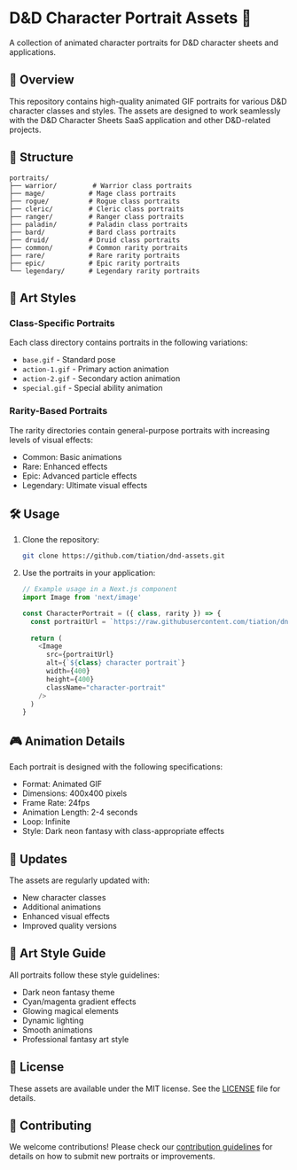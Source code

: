 # D&D Character Portrait Assets 🎨

A collection of animated character portraits for D&D character sheets and applications.

## 🎯 Overview

This repository contains high-quality animated GIF portraits for various D&D character classes and styles. The assets are designed to work seamlessly with the D&D Character Sheets SaaS application and other D&D-related projects.

## 📁 Structure

```
portraits/
├── warrior/         # Warrior class portraits
├── mage/           # Mage class portraits
├── rogue/          # Rogue class portraits
├── cleric/         # Cleric class portraits
├── ranger/         # Ranger class portraits
├── paladin/        # Paladin class portraits
├── bard/           # Bard class portraits
├── druid/          # Druid class portraits
├── common/         # Common rarity portraits
├── rare/           # Rare rarity portraits
├── epic/           # Epic rarity portraits
└── legendary/      # Legendary rarity portraits
```

## 🎨 Art Styles

### Class-Specific Portraits
Each class directory contains portraits in the following variations:
- `base.gif` - Standard pose
- `action-1.gif` - Primary action animation
- `action-2.gif` - Secondary action animation
- `special.gif` - Special ability animation

### Rarity-Based Portraits
The rarity directories contain general-purpose portraits with increasing levels of visual effects:
- Common: Basic animations
- Rare: Enhanced effects
- Epic: Advanced particle effects
- Legendary: Ultimate visual effects

## 🛠 Usage

1. Clone the repository:
   ```bash
   git clone https://github.com/tiation/dnd-assets.git
   ```

2. Use the portraits in your application:
   ```typescript
   // Example usage in a Next.js component
   import Image from 'next/image'
   
   const CharacterPortrait = ({ class, rarity }) => {
     const portraitUrl = `https://raw.githubusercontent.com/tiation/dnd-assets/main/portraits/${class}/base.gif`
     
     return (
       <Image
         src={portraitUrl}
         alt={`${class} character portrait`}
         width={400}
         height={400}
         className="character-portrait"
       />
     )
   }
   ```

## 🎮 Animation Details

Each portrait is designed with the following specifications:
- Format: Animated GIF
- Dimensions: 400x400 pixels
- Frame Rate: 24fps
- Animation Length: 2-4 seconds
- Loop: Infinite
- Style: Dark neon fantasy with class-appropriate effects

## 🔄 Updates

The assets are regularly updated with:
- New character classes
- Additional animations
- Enhanced visual effects
- Improved quality versions

## 🎨 Art Style Guide

All portraits follow these style guidelines:
- Dark neon fantasy theme
- Cyan/magenta gradient effects
- Glowing magical elements
- Dynamic lighting
- Smooth animations
- Professional fantasy art style

## 📄 License

These assets are available under the MIT license. See the [LICENSE](LICENSE) file for details.

## 🤝 Contributing

We welcome contributions! Please check our [contribution guidelines](CONTRIBUTING.md) for details on how to submit new portraits or improvements.

